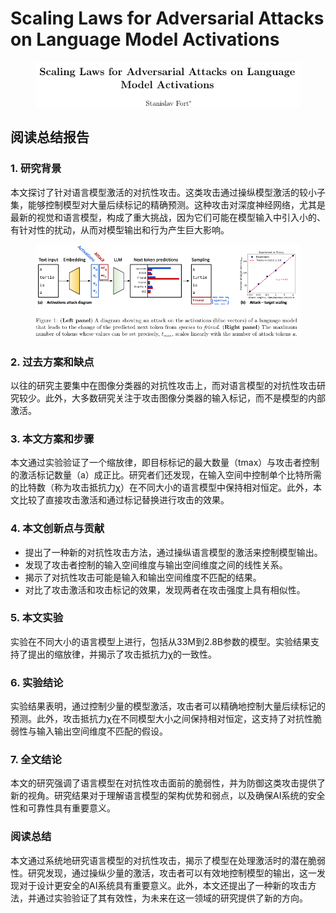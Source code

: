 # Scaling Laws for Adversarial Attacks on Language  Model Activations

<figure><img src="../.gitbook/assets/image (4) (1) (1) (1) (1) (1) (1) (1) (1) (1).png" alt=""><figcaption></figcaption></figure>

## 阅读总结报告

### 1. 研究背景

本文探讨了针对语言模型激活的对抗性攻击。这类攻击通过操纵模型激活的较小子集，能够控制模型对大量后续标记的精确预测。这种攻击对深度神经网络，尤其是最新的视觉和语言模型，构成了重大挑战，因为它们可能在模型输入中引入小的、有针对性的扰动，从而对模型输出和行为产生巨大影响。

<figure><img src="../.gitbook/assets/image (5) (1) (1) (1) (1) (1) (1) (1).png" alt=""><figcaption></figcaption></figure>

### 2. 过去方案和缺点

以往的研究主要集中在图像分类器的对抗性攻击上，而对语言模型的对抗性攻击研究较少。此外，大多数研究关注于攻击图像分类器的输入标记，而不是模型的内部激活。

### 3. 本文方案和步骤

本文通过实验验证了一个缩放律，即目标标记的最大数量（tmax）与攻击者控制的激活标记数量（a）成正比。研究者们还发现，在输入空间中控制单个比特所需的比特数（称为攻击抵抗力χ）在不同大小的语言模型中保持相对恒定。此外，本文比较了直接攻击激活和通过标记替换进行攻击的效果。

### 4. 本文创新点与贡献

* 提出了一种新的对抗性攻击方法，通过操纵语言模型的激活来控制模型输出。
* 发现了攻击者控制的输入空间维度与输出空间维度之间的线性关系。
* 揭示了对抗性攻击可能是输入和输出空间维度不匹配的结果。
* 对比了攻击激活和攻击标记的效果，发现两者在攻击强度上具有相似性。

### 5. 本文实验

实验在不同大小的语言模型上进行，包括从33M到2.8B参数的模型。实验结果支持了提出的缩放律，并揭示了攻击抵抗力χ的一致性。

### 6. 实验结论

实验结果表明，通过控制少量的模型激活，攻击者可以精确地控制大量后续标记的预测。此外，攻击抵抗力χ在不同模型大小之间保持相对恒定，这支持了对抗性脆弱性与输入输出空间维度不匹配的假设。

### 7. 全文结论

本文的研究强调了语言模型在对抗性攻击面前的脆弱性，并为防御这类攻击提供了新的视角。研究结果对于理解语言模型的架构优势和弱点，以及确保AI系统的安全性和可靠性具有重要意义。

### 阅读总结

本文通过系统地研究语言模型的对抗性攻击，揭示了模型在处理激活时的潜在脆弱性。研究发现，通过操纵少量的激活，攻击者可以有效地控制模型的输出，这一发现对于设计更安全的AI系统具有重要意义。此外，本文还提出了一种新的攻击方法，并通过实验验证了其有效性，为未来在这一领域的研究提供了新的方向。
